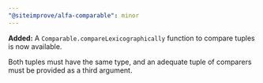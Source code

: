 ```yaml
---
"@siteimprove/alfa-comparable": minor
---
```


**Added:** A `Comparable.compareLexicographically` function to compare tuples is now available.

Both tuples must have the same type, and an adequate tuple of comparers must be provided as a third argument.
